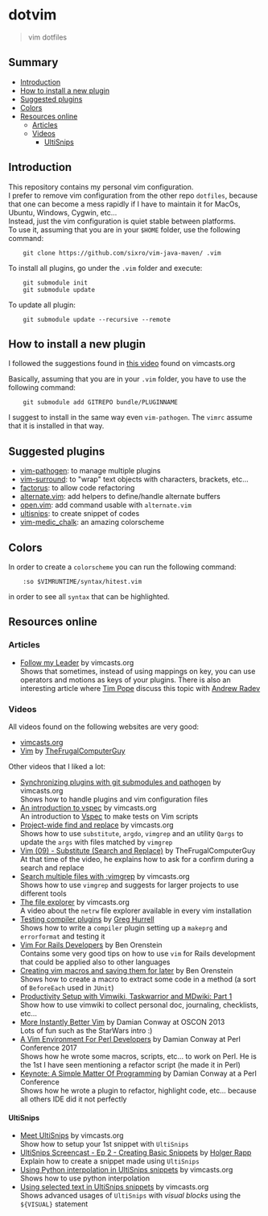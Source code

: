 # dotvim
> vim dotfiles

## Summary

  * [Introduction](#intro)
  * [How to install a new plugin](#install-plugin)
  * [Suggested plugins](#suggested-plugins)
  * [Colors](#colors)
  * [Resources online](#resources-online)
    * [Articles](#articles)
    * [Videos](#videos)
	  * [UltiSnips](#ultisnips)


## <a name="intro"></a>Introduction

This repository contains my personal vim configuration.  
I prefer to remove vim configuration from the other repo `dotfiles`, because that one can become a mess rapidly if I have to maintain it for MacOs, Ubuntu, Windows, Cygwin, etc...  
Instead, just the vim configuration is quiet stable between platforms.  
To use it, assuming that you are in your `$HOME` folder, use the following command:
```
    git clone https://github.com/sixro/vim-java-maven/ .vim
```
To install all plugins, go under the `.vim` folder and execute:
```
    git submodule init
    git submodule update
```
To update all plugin:
```
    git submodule update --recursive --remote
```


## <a name="install-plugin"></a>How to install a new plugin

I followed the suggestions found in [this video](http://vimcasts.org/episodes/synchronizing-plugins-with-git-submodules-and-pathogen/) found on vimcasts.org

Basically, assuming that you are in your `.vim` folder, you have to use the following command:
```
    git submodule add GITREPO bundle/PLUGINNAME
```

I suggest to install in the same way even `vim-pathogen`. The `vimrc` assume that it is installed in that way.


## <a name="suggested-plugins"></a>Suggested plugins

  * [vim-pathogen](https://github.com/tpope/vim-pathogen): to manage multiple plugins
  * [vim-surround](https://github.com/tpope/vim-surround): to "wrap" text objects with characters, brackets, etc...
  * [factorus](https://github.com/apalmer1377/factorus): to allow code refactoring
  * [alternate.vim](https://github.com/compactcode/alternate.vim): add helpers to define/handle alternate buffers
  * [open.vim](https://github.com/compactcode/open.vim): add command usable with `alternate.vim`
  * [ultisnips](https://github.com/SirVer/ultisnips): to create snippet of codes
  * [vim-medic_chalk](https://github.com/ParamagicDev/vim-medic_chalk): an amazing colorscheme


## <a name="colors"></a>Colors

In order to create a `colorscheme` you can run the following command:
```
    :so $VIMRUNTIME/syntax/hitest.vim
```
in order to see all `syntax` that can be highlighted.

## <a name="resources-online"></a>Resources online

### <a name="articles"></a>Articles

  * [Follow my Leader](http://vimcasts.org/blog/2014/02/follow-my-leader/) by vimcasts.org  
    Shows that sometimes, instead of using mappings on <Leader> key, you can use operators
	and motions as keys of your plugins. There is also an interesting article where [Tim Pope](https://github.com/tpope/)
	discuss this topic with [Andrew Radev](https://github.com/AndrewRadev)


### <a name="videos"></a>Videos

All videos found on the following websites are very good:
  * [vimcasts.org](http://vimcasts.org/episodes/page/8/)
  * [Vim](https://www.youtube.com/playlist?list=PLy7Kah3WzqrEjsuvhT46fr28Q11oa5ZoI) by [TheFrugalComputerGuy](https://www.youtube.com/user/TheFrugalComputerGuy)


Other videos that I liked a lot:

  * [Synchronizing plugins with git submodules and pathogen](http://vimcasts.org/episodes/synchronizing-plugins-with-git-submodules-and-pathogen/) by vimcasts.org  
    Shows how to handle plugins and vim configuration files
  * [An introduction to vspec](http://vimcasts.org/episodes/an-introduction-to-vspec/) by vimcasts.org  
    An introduction to [Vspec](https://github.com/kana/vim-vspec) to make tests on Vim scripts
  * [Project-wide find and replace](http://vimcasts.org/episodes/project-wide-find-and-replace/) by vimcasts.org  
    Shows how to use `substitute`, `argdo`, `vimgrep` and an utility `Qargs` to update the `args` with files
	matched by `vimgrep`
  * [Vim (09) - Substitute (Search and Replace)](https://youtu.be/9Sodnanx_yI?t=323) by TheFrugalComputerGuy  
    At that time of the video, he explains how to ask for a confirm during a search and replace
  * [Search multiple files with :vimgrep](http://vimcasts.org/episodes/search-multiple-files-with-vimgrep/) by vimcasts.org  
    Shows how to use `vimgrep` and suggests for larger projects to use different tools
  * [The file explorer](http://vimcasts.org/episodes/the-file-explorer/) by vimcasts.org  
    A video about the `netrw` file explorer available in every vim installation
  * [Testing compiler plugins](https://youtu.be/jaFVNdSJkFI) by [Greg Hurrell](https://www.youtube.com/channel/UCXPHFM88IlFn68OmLwtPmZA)  
    Shows how to write a `compiler` plugin setting up a `makeprg` and `errorformat` and testing it
  * [Vim For Rails Developers](https://youtu.be/9J2OjH8Ao_A) by Ben Orenstein  
    Contains some very good tips on how to use `vim` for Rails development that could be applied also to other languages
  * [Creating vim macros and saving them for later](https://youtu.be/_3L0d8wAm_8) by Ben Orenstein  
    Shows how to create a macro to extract some code in a method (a sort of `BeforeEach` used in `JUnit`)
  * [Productivity Setup with Vimwiki, Taskwarrior and MDwiki: Part 1](https://youtu.be/A1YgbAp5YRc)  
    Show how to use vimwiki to collect personal doc, journaling, checklists, etc...
  * [More Instantly Better Vim](https://youtu.be/aHm36-na4-4) by Damian Conway at OSCON 2013  
    Lots of fun such as the StarWars intro :)
  * [A Vim Environment For Perl Developers](https://youtu.be/oka4wcsrg0c) by Damian Conway at Perl Conference 2017  
    Shows how he wrote some macros, scripts, etc... to work on Perl. He is the 1st I have seen mentioning a refactor script (he made it in Perl)
  * [Keynote: A Simple Matter Of Programming](https://youtu.be/fVnmYzJfy5s) by Damian Conway at a Perl Conference  
    Shows how he wrote a plugin to refactor, highlight code, etc... because all others IDE did
	it not perfectly

#### <a name="ultisnips"></a>UltiSnips

  * [Meet UltiSnips](http://vimcasts.org/episodes/meet-ultisnips/) by vimcasts.org  
    Show how to setup your 1st snippet with `UltiSnips`
  * [UltiSnips Screencast - Ep 2 - Creating Basic Snippets](https://youtu.be/f_WQxYgK0Pk) by [Holger Rapp](https://www.youtube.com/channel/UCFVf1QjNTTLaDN_2uAY7_7Q)  
    Explain how to create a snippet made using `UltiSnips`
  * [Using Python interpolation in UltiSnips snippets](http://vimcasts.org/episodes/ultisnips-python-interpolation/) by vimcasts.org  
	Shows how to use python interpolation
  * [Using selected text in UltiSnips snippets](http://vimcasts.org/episodes/ultisnips-visual-placeholder/) by vimcasts.org  
    Shows advanced usages of `UltiSnips` with *visual blocks* using the `${VISUAL}` statement
